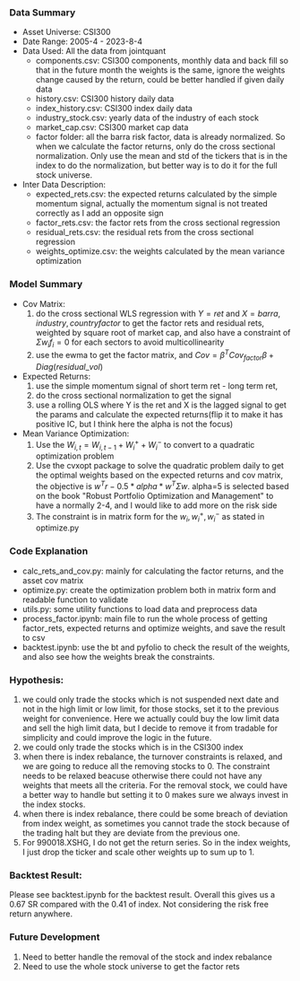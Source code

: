 ### Data Summary
* Asset Universe: CSI300
* Date Range: 2005-4 - 2023-8-4
* Data Used: All the data from jointquant
  * components.csv: CSI300 components, monthly data and back fill so that in the future month the weights is the same, ignore the weights change caused by the return, could be better handled if given daily data
  * history.csv: CSI300 history daily data
  * index_history.csv: CSI300 index daily data
  * industry_stock.csv: yearly data of the industry of each stock
  * market_cap.csv: CSI300 market cap data
  * factor folder: all the barra risk factor, data is already normalized. So when we calculate the factor returns, only do the cross sectional normalization. Only use the mean and std of the tickers that is in the index to do the normalization, but better way is to do it for the full stock universe. 
* Inter Data Description:
  * expected_rets.csv: the expected returns calculated by the simple momentum signal, actually the momentum signal is not treated correctly as I add an opposite sign
  * factor_rets.csv: the factor rets from the cross sectional regression
  * residual_rets.csv: the residual rets from the cross sectional regression
  * weights_optimize.csv: the weights calculated by the mean variance optimization

### Model Summary
* Cov Matrix: 
  1. do the cross sectional WLS regression with $Y=ret$ and $X=barra, industry, country  factor$ to get the factor rets and residual rets, weighted by square root of market cap, and also have a constraint of $\Sigma w_if_i = 0$ for each sectors to avoid multicollinearity
  2. use the ewma to get the factor matrix, and $Cov=\beta^TCov_{factor}\beta+Diag(residual\_vol)$
* Expected Returns: 
  1. use the simple momentum signal of short term ret - long term ret, 
  2. do the cross sectional normalization to get the signal
  3. use a rolling OLS where Y is the ret and X is the lagged signal to get the params and calculate the expected returns(flip it to make it has positive IC, but I think here the alpha is not the focus)
* Mean Variance Optimization:
  1. Use the $W_{i,t} = W_{i,t-1} + W_{i}^{+} + W_{i}^{-}$ to convert to a quadratic optimization problem
  2. Use the cvxopt package to solve the quadratic problem daily to get the optimal weights based on the expected returns and cov matrix, the objective is  $w^Tr-0.5*alpha*w^T\Sigma w$. alpha=5 is selected based on the book "Robust Portfolio Optimization and Management" to have a normally 2-4, and I would like to add more on the risk side
  3. The constraint is in matrix form for the $w_i, w_i^+, w_i^-$ as stated in optimize.py

### Code Explanation
* calc_rets_and_cov.py: mainly for calculating the factor returns, and the asset cov matrix
* optimize.py: create the optimization problem both in matrix form and readable function to validate
* utils.py: some utility functions to load data and preprocess data
* process_factor.ipynb: main file to run the whole process of getting factor_rets, expected returns and optimize weights, and save the result to csv
* backtest.ipynb: use the bt and pyfolio to check the result of the weights, and also see how the weights break the constraints. 
  
### Hypothesis:
  1. we could only trade the stocks which is not suspended next date and not in the high limit or low limit, for those stocks, set it to the previous weight for convenience. Here we actually could buy the low limit data and sell the high limit data, but I decide to remove it from tradable for simplicity and could improve the logic in the future.
  2. we could only trade the stocks which is in the CSI300 index
  3. when there is index rebalance, the turnover constraints is relaxed, and we are going to reduce all the removing stocks to 0. The constraint needs to be relaxed beacuse otherwise there could not have any weights that meets all the criteria. For the removal stock, we could have a better way to handle but setting it to 0 makes sure we always invest in the index stocks.
  4. when there is index rebalance, there could be some breach of deviation from index weight, as sometimes you cannot trade the stock because of the trading halt but they are deviate from the previous one.
  5. For 990018.XSHG, I do not get the return series. So in the index weights, I just drop the ticker and scale other weights up to sum up to 1. 

### Backtest Result:
Please see backtest.ipynb for the backtest result. Overall this gives us a 0.67 SR compared with the 0.41 of index. Not considering the risk free return anywhere.

### Future Development
1. Need to better handle the removal of the stock and index rebalance 
2. Need to use the whole stock universe to get the factor rets


   

